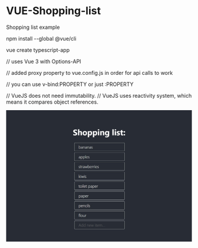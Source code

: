 # VUE-Shopping-list
Shopping list example

npm install --global @vue/cli

vue create typescript-app

// uses Vue 3 with Options-API

// added proxy property to vue.config.js in order for api calls to work

// you can use v-bind:PROPERTY or just :PROPERTY

// VueJS does not need immutability.
// VueJS uses reactivity system, which means it compares object references.

![alt tag](https://raw.githubusercontent.com/lukaprijatelj/VUE-Shopping-list/master/Screenshot.jpg)